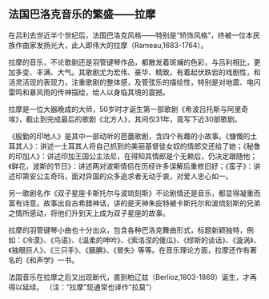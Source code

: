 
## 法国巴洛克音乐的繁盛——拉摩

在吕利去世近半个世纪后，法国巴洛克风格——特别是“矫饰风格”，终被一位本民族作曲家发扬光大，此人即伟大的拉摩（Rameau,1683-1764）。

拉摩的音乐，不论歌剧还是羽管键琴作品，都散发着斑斓的色彩，与吕利相比，更加多变、丰满、大气。其歌剧尤为宏伟、豪华、精致，有着起伏跌宕的戏剧性，和活灵活现的表现力，注重歌剧的整体感，及管弦乐的描绘性，特别是对地震、电闪雷鸣和暴风雨的传神描绘，给人以身临其境的震撼。

拉摩是一位大器晚成的大师，50岁时才诞生第一部歌剧《希波吕托斯与阿里奇埃》，截止到完成最后的歌剧《北方人》，其间仅31年，竟写下近30部歌剧。

《殷勤的印地人》是其中一部动听的芭蕾歌剧，含四个有趣的小故事。《慷慨的土耳其人》：讲述一土耳其人将自己抓到的美丽基督徒女奴的情郎交还给了她；《秘鲁的印加人》：讲述印加王国公主法尼，在得知其情郎是个无赖后，仍决定跟随他；《鲜花，波斯的节日》：讲述两对波斯情侣在历经许多误解后重修旧好；《蛮子》：讲述印第安公主奇玛，面对异国的众多追求者无动于衷，对爱人忠心如一。

另一歌剧名作《双子星座卡斯托尔与波琉刻斯》不论剧情还是音乐，都显得凝重而富有诗意。故事出自古希腊神话，讲的是天神朱庇特被卡斯托尔和波琉刻斯的兄弟之情所感动，将他们升到天上成为双子星座的故事。

拉摩的羽管键琴小曲也十分出众，包含各种巴洛克舞曲形式，标题新颖独特，例如：《冷漠》、《鸟语》、《温柔的呻吟》、《索洛涅的傻瓜》、《缪斯的谈话》、《漩涡》、《独眼巨人》、《三只手》、《腼腆》、《冒失》等等。在音乐理论方面，拉摩还作有著名的《和声学》一书。

法国音乐在拉摩之后又出现断代，直到柏辽兹（Berlioz,1803-1869）诞生，才再得以延续。
（注：“拉摩”现通常也译作“拉莫”）